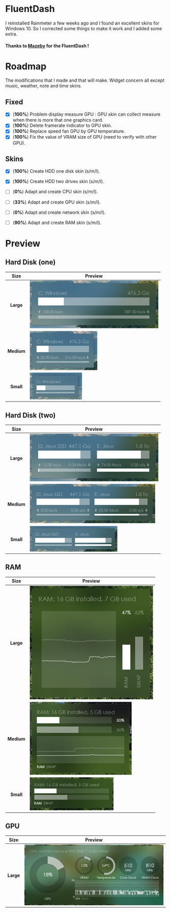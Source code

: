 # FluentDash
I reinstalled Rainmeter a few weeks ago and I found an excellent skins for Windows 10.
So I corrected some things to make it work and I added some extra.

#### Thanks to [Mazeby](https://github.com/Mazeby/FluentDash) for the FluentDash !


# Roadmap
The modifications that I made and that will make.
Widget concern all except music, weather, note and time skins.

## Fixed
- [X] (**100%**) Problem display measure GPU : GPU skin can collect measure when there is more that one graphics card.
- [X] (**100%**) Delete framerate indicator to GPU skin.
- [X] (**100%**) Replace speed fan GPU by GPU temperature.
- [X] (**100%**) Fix the value of VRAM size of GPU (need to verify with other GPU).

## Skins
- [X] (**100%**) Create HDD one disk skin (s/m/l).
- [X] (**100%**) Create HDD two drives skin (s/m/l).
- [ ] (**0%**) Adapt and create CPU skin (s/m/l).
- [ ] (**33%**) Adapt and create GPU skin (s/m/l).
- [ ] (**0%**) Adapt and create network skin (s/m/l).
- [ ] (**90%**) Adapt and create RAM skin (s/m/l).


# Preview
## Hard Disk (one)
Size | Preview
:------------: | -------------
**Large** | ![HDDone Large](https://raw.githubusercontent.com/HyperNovax/FluentDash/master/Example%20Images/hddone-large.gif "HDD one large widget")
**Medium** | ![HDDone Medium](https://raw.githubusercontent.com/HyperNovax/FluentDash/master/Example%20Images/hddone-medium.gif "HDD one medium widget")
**Small** | ![HDDone Small](https://raw.githubusercontent.com/HyperNovax/FluentDash/master/Example%20Images/hddone-small.gif "HDD one small widget")

## Hard Disk (two)
Size | Preview
:------------: | -------------
**Large** | ![HDDtwo Large](https://raw.githubusercontent.com/HyperNovax/FluentDash/master/Example%20Images/hddtwo-large.gif "HDD two large widget")
**Medium** | ![HDDtwo Medium](https://raw.githubusercontent.com/HyperNovax/FluentDash/master/Example%20Images/hddtwo-medium.gif "HDD two medium widget")
**Small** | ![HDDtwo Small](https://raw.githubusercontent.com/HyperNovax/FluentDash/master/Example%20Images/hddtwo-small.gif "HDD two small widget")

## RAM
Size | Preview
:------------: | -------------
**Large** | ![RAM Large](https://raw.githubusercontent.com/HyperNovax/FluentDash/master/Example%20Images/ram-large.gif "RAM large widget")
**Medium** | ![RAM Medium](https://raw.githubusercontent.com/HyperNovax/FluentDash/master/Example%20Images/ram-medium.gif "RAM medium widget")
**Small** | ![RAM Small](https://raw.githubusercontent.com/HyperNovax/FluentDash/master/Example%20Images/ram-small.gif "RAM small widget")

## GPU
Size | Preview
:------------: | -------------
**Large** | ![GPU Large](https://raw.githubusercontent.com/HyperNovax/FluentDash/master/Example%20Images/gpu-large.gif "GPU large widget")
